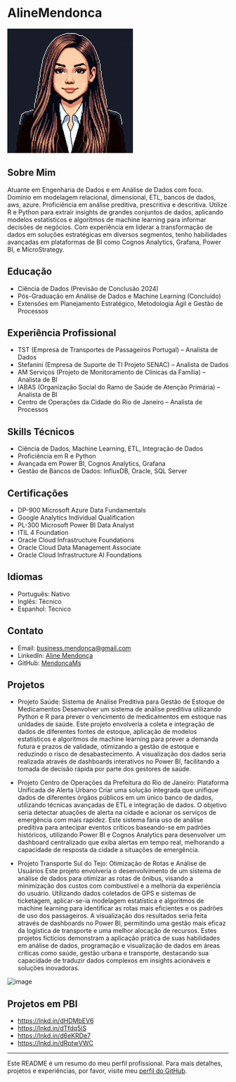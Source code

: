 # AlineMendonca

![Aline Mendonça](https://github.com/MendoncaMs/AlineMendonca/blob/main/Sem%20t%C3%ADtulo.png)
<!-- Substitua com o link correto da imagem -->

## Sobre Mim
Atuante em Engenharia de Dados e em Análise de Dados com foco. Domínio em modelagem relacional, dimensional, ETL, bancos de dados, aws, azure. Proficiência em análise preditiva, prescritiva e descritiva. Utilize R e Python para extrair insights de grandes conjuntos de dados, aplicando modelos estatísticos e algoritmos de machine learning para informar decisões de negócios. Com experiência em liderar a transformação de dados em soluções estratégicas em diversos segmentos, tenho habilidades avançadas em plataformas de BI como Cognos Analytics, Grafana, Power BI, e MicroStrategy.

## Educação
- Ciência de Dados (Previsão de Conclusão 2024)
- Pós-Graduação em Análise de Dados e Machine Learning (Concluído)
- Extensões em Planejamento Estratégico, Metodologia Ágil e Gestão de Processos

## Experiência Profissional

- TST (Empresa de Transportes de Passageiros Portugal) – Analista de Dados
- Stefanini (Empresa de Suporte de TI Projeto SENAC) – Analista de Dados
- AM Serviços (Projeto de Monitoramento de Clínicas da Família) – Analista de BI
- IABAS (Organização Social do Ramo de Saúde de Atenção Primária) – Analista de BI
- Centro de Operações da Cidade do Rio de Janeiro – Analista de Processos

## Skills Técnicos
- Ciência de Dados, Machine Learning, ETL, Integração de Dados
- Proficiência em R e Python
- Avançada em Power BI, Cognos Analytics, Grafana
- Gestão de Bancos de Dados: InfluxDB, Oracle, SQL Server

## Certificações
- DP-900 Microsoft Azure Data Fundamentals
- Google Analytics Individual Qualification
- PL-300 Microsoft Power BI Data Analyst
- ITIL 4 Foundation
- Oracle Cloud Infrastructure Foundations 
- Oracle Cloud Data Management Associate
- Oracle Cloud Infrastructure AI Foundations

## Idiomas
- Português: Nativo
- Inglês: Técnico
- Espanhol: Técnico

## Contato
- Email: business.mendonca@gmail.com
- LinkedIn: [Aline Mendonça](https://www.linkedin.com/in/aline-m-78164a157/)
- GitHub: [MendoncaMs](https://github.com/MendoncaMs/AlineMendonca/blob/main/README.md)

## Projetos

- Projeto Saúde: Sistema de Análise Preditiva para Gestão de Estoque de Medicamentos
Desenvolver um sistema de análise preditiva utilizando Python e R para prever o vencimento de medicamentos em estoque nas unidades de saúde. Este projeto envolveria a coleta e integração de dados de diferentes fontes de estoque, aplicação de modelos estatísticos e algoritmos de machine learning para prever a demanda futura e prazos de validade, otimizando a gestão de estoque e reduzindo o risco de desabastecimento. A visualização dos dados seria realizada através de dashboards interativos no Power BI, facilitando a tomada de decisão rápida por parte dos gestores de saúde.

- Projeto Centro de Operações da Prefeitura do Rio de Janeiro: Plataforma Unificada de Alerta Urbano
Criar uma solução integrada que unifique dados de diferentes órgãos públicos em um único banco de dados, utilizando técnicas avançadas de ETL e integração de dados. O objetivo seria detectar atuações de alerta na cidade e acionar os serviços de emergência com mais rapidez. Este sistema faria uso de análise preditiva para antecipar eventos críticos baseando-se em padrões históricos, utilizando Power BI e Cognos Analytics para desenvolver um dashboard centralizado que exiba alertas em tempo real, melhorando a capacidade de resposta da cidade a situações de emergência.

- Projeto Transporte Sul do Tejo: Otimização de Rotas e Análise de Usuários
Este projeto envolveria o desenvolvimento de um sistema de análise de dados para otimizar as rotas de ônibus, visando a minimização dos custos com combustível e a melhoria da experiência do usuário. Utilizando dados coletados de GPS e sistemas de ticketagem, aplicar-se-ia modelagem estatística e algoritmos de machine learning para identificar as rotas mais eficientes e os padrões de uso dos passageiros. A visualização dos resultados seria feita através de dashboards no Power BI, permitindo uma gestão mais eficaz da logística de transporte e uma melhor alocação de recursos.
Estes projetos fictícios demonstram a aplicação prática de suas habilidades em análise de dados, programação e visualização de dados em áreas críticas como saúde, gestão urbana e transporte, destacando sua capacidade de traduzir dados complexos em insights acionáveis e soluções inovadoras.



![image](https://github.com/MendoncaMs/AlineMendonca/assets/157612006/bb15cd4c-701f-4434-8880-b95eb31d31be)


## Projetos em PBI
- https://lnkd.in/dHDMbEV6 
- https://lnkd.in/dTfdq5iS 
- https://lnkd.in/d6eKRDe7 
- https://lnkd.in/dRptwVWC 
---

Este README é um resumo do meu perfil profissional. Para mais detalhes, projetos e experiências, por favor, visite meu [perfil do GitHub](https://github.com/MendoncaMs).
